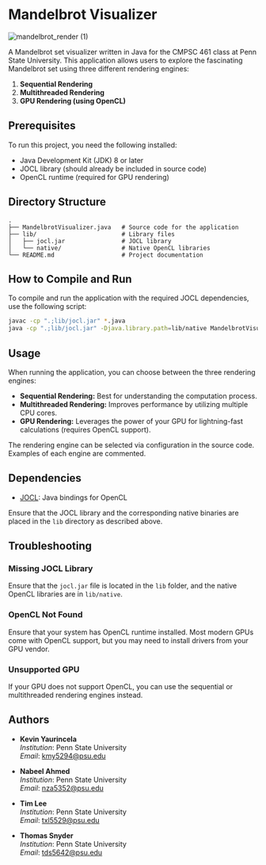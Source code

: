 # Mandelbrot Visualizer

![mandelbrot_render (1)](https://github.com/user-attachments/assets/e7e89be5-14b3-4b1b-8d73-8d5f7e6b78ce)

A Mandelbrot set visualizer written in Java for the CMPSC 461 class at Penn State University. This application allows users to explore the fascinating Mandelbrot set using three different rendering engines:

1. **Sequential Rendering**
2. **Multithreaded Rendering**
3. **GPU Rendering (using OpenCL)**

## Prerequisites

To run this project, you need the following installed:

- Java Development Kit (JDK) 8 or later
- JOCL library (should already be included in source code)
- OpenCL runtime (required for GPU rendering)

## Directory Structure

```plaintext
.
├── MandelbrotVisualizer.java   # Source code for the application
├── lib/                        # Library files
│   ├── jocl.jar                # JOCL library
│   └── native/                 # Native OpenCL libraries
└── README.md                   # Project documentation
```

## How to Compile and Run

To compile and run the application with the required JOCL dependencies, use the following script:

```bash
javac -cp ".;lib/jocl.jar" *.java
java -cp ".;lib/jocl.jar" -Djava.library.path=lib/native MandelbrotVisualizer
```

## Usage

When running the application, you can choose between the three rendering engines:

- **Sequential Rendering:** Best for understanding the computation process.
- **Multithreaded Rendering:** Improves performance by utilizing multiple CPU cores.
- **GPU Rendering:** Leverages the power of your GPU for lightning-fast calculations (requires OpenCL support).

The rendering engine can be selected via configuration in the source code. Examples of each engine are commented.

## Dependencies

- [JOCL](http://www.jocl.org/): Java bindings for OpenCL

Ensure that the JOCL library and the corresponding native binaries are placed in the `lib` directory as described above.

## Troubleshooting

### Missing JOCL Library
Ensure that the `jocl.jar` file is located in the `lib` folder, and the native OpenCL libraries are in `lib/native`.

### OpenCL Not Found
Ensure that your system has OpenCL runtime installed. Most modern GPUs come with OpenCL support, but you may need to install drivers from your GPU vendor.

### Unsupported GPU
If your GPU does not support OpenCL, you can use the sequential or multithreaded rendering engines instead.

## Authors

- **Kevin Yaurincela**  
  *Institution*: Penn State University  
  *Email*: [kmy5294@psu.edu](mailto:kmy5294@psu.edu)

- **Nabeel Ahmed**  
  *Institution*: Penn State University  
  *Email*: [nza5352@psu.edu](mailto:nza5352@psu.edu)

- **Tim Lee**  
  *Institution*: Penn State University  
  *Email*: [txl5529@psu.edu](mailto:txl5529@psu.edu)

- **Thomas Snyder**  
  *Institution*: Penn State University  
  *Email*: [tds5642@psu.edu](mailto:tds5642@psu.edu)
